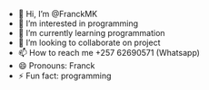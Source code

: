 - 👋 Hi, I’m @FranckMK
- 👀 I’m interested in programming
- 🌱 I’m currently learning programmation
- 💞️ I’m looking to collaborate on project
- 📫 How to reach me +257 62690571 (Whatsapp)
- 😄 Pronouns: Franck
- ⚡ Fun fact: programming

<!---
FranckMK/FranckMK is a ✨ special ✨ repository because its `README.md` (this file) appears on your GitHub profile.
You can click the Preview link to take a look at your changes.
--->
